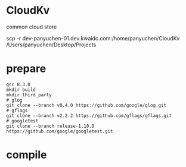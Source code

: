 # CloudKv
common cloud store

scp -r dev-panyuchen-01.dev.kwaidc.com:/home/panyuchen/CloudKv /Users/panyuchen/Desktop/Projects

# prepare
```shell
gcc 8.3.0
mkdir build
mkdir third_party
# glog
git clone --branch v0.4.0 https://github.com/google/glog.git
# gflags
git clone --branch v2.2.2 https://github.com/gflags/gflags.git
# googletest
git clone --branch release-1.10.0 https://github.com/google/googletest.git
```

# compile
```shell

```